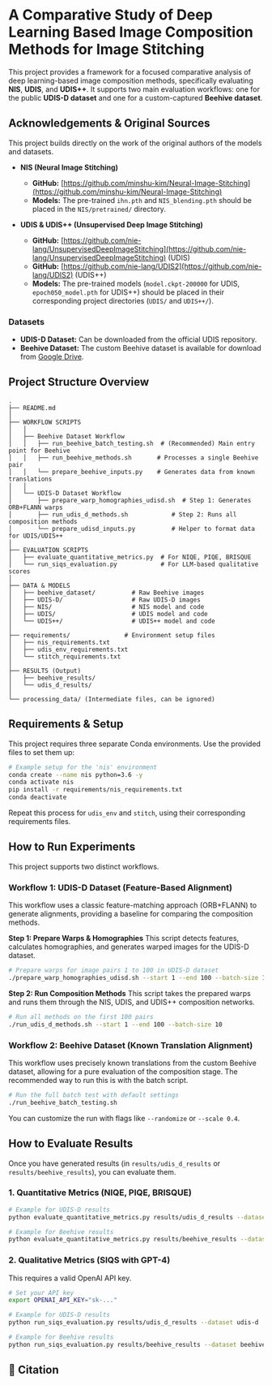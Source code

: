 # A Comparative Study of Deep Learning Based Image Composition Methods for Image Stitching

This project provides a framework for a focused comparative analysis of deep learning-based image composition methods, specifically evaluating **NIS**, **UDIS**, and **UDIS++**. It supports two main evaluation workflows: one for the public **UDIS-D dataset** and one for a custom-captured **Beehive dataset**.

## Acknowledgements & Original Sources

This project builds directly on the work of the original authors of the models and datasets.

-   **NIS (Neural Image Stitching)**
    -   **GitHub:** [https://github.com/minshu-kim/Neural-Image-Stitching](https://github.com/minshu-kim/Neural-Image-Stitching)
    -   **Models:** The pre-trained `ihn.pth` and `NIS_blending.pth` should be placed in the `NIS/pretrained/` directory.

-   **UDIS & UDIS++ (Unsupervised Deep Image Stitching)**
    -   **GitHub:** [https://github.com/nie-lang/UnsupervisedDeepImageStitching](https://github.com/nie-lang/UnsupervisedDeepImageStitching) (UDIS)
    -   **GitHub:** [https://github.com/nie-lang/UDIS2](https://github.com/nie-lang/UDIS2) (UDIS++)
    -   **Models:** The pre-trained models (`model.ckpt-200000` for UDIS, `epoch050_model.pth` for UDIS++) should be placed in their corresponding project directories (`UDIS/` and `UDIS++/`).

### Datasets

-   **UDIS-D Dataset:** Can be downloaded from the official UDIS repository.
-   **Beehive Dataset:** The custom Beehive dataset is available for download from [Google Drive](https://drive.google.com/drive/folders/1v_GwWWWO9Ju3nm2is6biXaEqTynbWGau?usp=sharing).

## Project Structure Overview

```
.
├── README.md
│
├── WORKFLOW SCRIPTS
│   │
│   ├── Beehive Dataset Workflow
│   │   ├── run_beehive_batch_testing.sh  # (Recommended) Main entry point for Beehive
│   │   ├── run_beehive_methods.sh       # Processes a single Beehive pair
│   │   └── prepare_beehive_inputs.py    # Generates data from known translations
│   │
│   └── UDIS-D Dataset Workflow
│       ├── prepare_warp_homographies_udisd.sh  # Step 1: Generates ORB+FLANN warps
│       ├── run_udis_d_methods.sh            # Step 2: Runs all composition methods
│       └── prepare_udisd_inputs.py          # Helper to format data for UDIS/UDIS++
│
├── EVALUATION SCRIPTS
│   ├── evaluate_quantitative_metrics.py  # For NIQE, PIQE, BRISQUE
│   └── run_siqs_evaluation.py            # For LLM-based qualitative scores
│
├── DATA & MODELS
│   ├── beehive_dataset/          # Raw Beehive images
│   ├── UDIS-D/                   # Raw UDIS-D images
│   ├── NIS/                      # NIS model and code
│   ├── UDIS/                     # UDIS model and code
│   └── UDIS++/                   # UDIS++ model and code
│
├── requirements/               # Environment setup files
│   ├── nis_requirements.txt
│   ├── udis_env_requirements.txt
│   └── stitch_requirements.txt
│
├── RESULTS (Output)
│   ├── beehive_results/
│   └── udis_d_results/
│
└── processing_data/ (Intermediate files, can be ignored)
```

## Requirements & Setup

This project requires three separate Conda environments. Use the provided files to set them up:

```bash
# Example setup for the 'nis' environment
conda create --name nis python=3.6 -y
conda activate nis
pip install -r requirements/nis_requirements.txt
conda deactivate
```
Repeat this process for `udis_env` and `stitch`, using their corresponding requirements files.

## How to Run Experiments

This project supports two distinct workflows.

### Workflow 1: UDIS-D Dataset (Feature-Based Alignment)

This workflow uses a classic feature-matching approach (ORB+FLANN) to generate alignments, providing a baseline for comparing the composition methods.

**Step 1: Prepare Warps & Homographies**
This script detects features, calculates homographies, and generates warped images for the UDIS-D dataset.

```bash
# Prepare warps for image pairs 1 to 100 in UDIS-D dataset
./prepare_warp_homographies_udisd.sh --start 1 --end 100 --batch-size 10
```

**Step 2: Run Composition Methods**
This script takes the prepared warps and runs them through the NIS, UDIS, and UDIS++ composition networks.

```bash
# Run all methods on the first 100 pairs 
./run_udis_d_methods.sh --start 1 --end 100 --batch-size 10
```

### Workflow 2: Beehive Dataset (Known Translation Alignment)

This workflow uses precisely known translations from the custom Beehive dataset, allowing for a pure evaluation of the composition stage. The recommended way to run this is with the batch script.

```bash
# Run the full batch test with default settings
./run_beehive_batch_testing.sh
```
You can customize the run with flags like `--randomize` or `--scale 0.4`.

## How to Evaluate Results

Once you have generated results (in `results/udis_d_results` or `results/beehive_results`), you can evaluate them.

### 1. Quantitative Metrics (NIQE, PIQE, BRISQUE)

```bash
# Example for UDIS-D results
python evaluate_quantitative_metrics.py results/udis_d_results --dataset udis-d

# Example for Beehive results
python evaluate_quantitative_metrics.py results/beehive_results --dataset beehive
```

### 2. Qualitative Metrics (SIQS with GPT-4)

This requires a valid OpenAI API key.

```bash
# Set your API key
export OPENAI_API_KEY="sk-..."

# Example for UDIS-D results
python run_siqs_evaluation.py results/udis_d_results --dataset udis-d

# Example for Beehive results
python run_siqs_evaluation.py results/beehive_results --dataset beehive
```

## 📖 Citation

